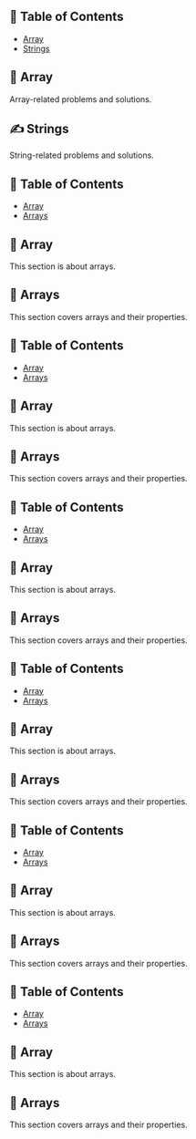 ## 📖 **Table of Contents**
- [Array](#array)
- [Strings](#strings)

## 🧮 **Array**
Array-related problems and solutions.

## ✍️ **Strings**
String-related problems and solutions.

## 📖 **Table of Contents**
- [Array](#array)
- [Arrays](#arrays)

## 🧮 **Array**
This section is about arrays.

## 🧮 **Arrays**
This section covers arrays and their properties.
## 📖 **Table of Contents**
- [Array](#array)
- [Arrays](#arrays)

## 🧮 **Array**
This section is about arrays.

## 🧮 **Arrays**
This section covers arrays and their properties.
## 📖 **Table of Contents**
- [Array](#array)
- [Arrays](#arrays)

## 🧮 **Array**
This section is about arrays.

## 🧮 **Arrays**
This section covers arrays and their properties.
## 📖 **Table of Contents**
- [Array](#array)
- [Arrays](#arrays)

## 🧮 **Array**
This section is about arrays.

## 🧮 **Arrays**
This section covers arrays and their properties.
## 📖 **Table of Contents**
- [Array](#array)
- [Arrays](#arrays)

## 🧮 **Array**
This section is about arrays.

## 🧮 **Arrays**
This section covers arrays and their properties.
## 📖 **Table of Contents**
- [Array](#array)
- [Arrays](#arrays)

## 🧮 **Array**
This section is about arrays.

## 🧮 **Arrays**
This section covers arrays and their properties.
